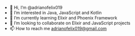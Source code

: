 - 👋 Hi, I’m @adrianofelix019
- 👀 I’m interested in Java, JavaScript and Kotlin
- 🌱 I’m currently learning Elixir and Phoenix Framework
- 💞️ I’m looking to collaborate on Elixir and JavaScript projects
- 📫 How to reach me adrianofelix019@gmail.com

<!---
adrianofelix019/adrianofelix019 is a ✨ special ✨ repository because its `README.md` (this file) appears on your GitHub profile.
You can click the Preview link to take a look at your changes.
--->
